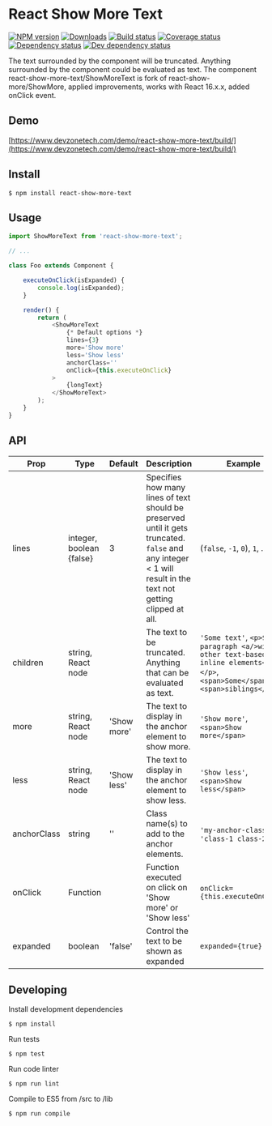 # React Show More Text
[![NPM version][npm-image]][npm-url]
[![Downloads][downloads-image]][npm-url]
[![Build status][travis-image]][travis-url]
[![Coverage status][coveralls-image]][coveralls-url]
[![Dependency status][david-dm-image]][david-dm-url]
[![Dev dependency status][david-dm-dev-image]][david-dm-dev-url]

The text surrounded by the component will be truncated. Anything surrounded by the component could be evaluated as text. The component react-show-more-text/ShowMoreText is fork of react-show-more/ShowMore, applied improvements, works with React 16.x.x, added onClick event.

## Demo
[https://www.devzonetech.com/demo/react-show-more-text/build/](https://www.devzonetech.com/demo/react-show-more-text/build/)

## Install
```
$ npm install react-show-more-text
```

## Usage
```js
import ShowMoreText from 'react-show-more-text';

// ...

class Foo extends Component {

    executeOnClick(isExpanded) {
        console.log(isExpanded);
    }

    render() {
        return (
            <ShowMoreText
                {* Default options *}
                lines={3}
                more='Show more'
                less='Show less'
                anchorClass=''
                onClick={this.executeOnClick}
            >
                {longText}
            </ShowMoreText>
        );
    }
}
```

## API
| Prop | Type | Default | Description | Example |
| ---- | ---- | ------- | ----------- | ------- |
| lines | integer, boolean {false} | 3 | Specifies how many lines of text should be preserved until it gets truncated. `false` and any integer < 1 will result in the text not getting clipped at all. | (`false`, `-1`, `0`), `1`, ...  |
| children | string, React node | | The text to be truncated. Anything that can be evaluated as text. | `'Some text'`, `<p>Some paragraph <a/>with other text-based inline elements<a></p>`, `<span>Some</span><span>siblings</span>` |
| more | string, React node | 'Show more' | The text to display in the anchor element to show more. | `'Show more'`, `<span>Show more</span>`
| less | string, React node | 'Show less' | The text to display in the anchor element to show less. | `'Show less'`, `<span>Show less</span>`
| anchorClass | string | '' | Class name(s) to add to the anchor elements. | `'my-anchor-class'`, `'class-1 class-2'`
| onClick | Function | | Function executed on click on 'Show more' or 'Show less' | `onClick={this.executeOnClick}`
| expanded | boolean | 'false' | Control the text to be shown as expanded | `expanded={true}`


## Developing
Install development dependencies
```
$ npm install
```

Run tests
```
$ npm test
```

Run code linter
```
$ npm run lint
```

Compile to ES5 from /src to /lib
```
$ npm run compile
```

[npm-url]: https://npmjs.org/package/react-show-more-text
[downloads-image]: http://img.shields.io/npm/dm/react-show-more-text.svg
[npm-image]: https://badge.fury.io/js/react-show-more-text.svg
[travis-url]: https://travis-ci.org/One-com/react-show-more-text
[travis-image]: http://img.shields.io/travis/One-com/react-show-more-text.svg
[coveralls-url]:https://coveralls.io/r/One-com/react-show-more-text
[coveralls-image]:https://coveralls.io/repos/One-com/react-show-more-text/badge.svg
[david-dm-url]:https://david-dm.org/One-com/react-show-more-text
[david-dm-image]:https://david-dm.org/One-com/react-show-more-text.svg
[david-dm-dev-url]:https://david-dm.org/One-com/react-show-more-text#info=devDependencies
[david-dm-dev-image]:https://david-dm.org/One-com/react-show-more-text/dev-status.svg
